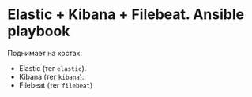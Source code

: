# Elastic + Kibana + Filebeat. Ansible playbook
Поднимает на хостах:
- Elastic (тег `elastic`).
- Kibana (тег `kibana`).
- Filebeat (тег `filebeat`)

